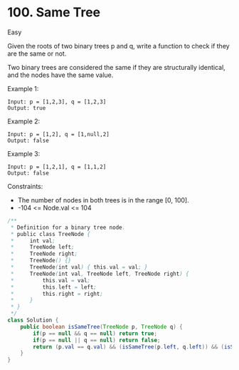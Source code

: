 # 100. Same Tree
Easy

Given the roots of two binary trees p and q, write a function to check if they are the same or not.

Two binary trees are considered the same if they are structurally identical, and the nodes have the same value.

 

Example 1:
```
Input: p = [1,2,3], q = [1,2,3]
Output: true
```

Example 2:
```
Input: p = [1,2], q = [1,null,2]
Output: false
```

Example 3:
```
Input: p = [1,2,1], q = [1,1,2]
Output: false
 ```

Constraints:
- The number of nodes in both trees is in the range [0, 100].
- -104 <= Node.val <= 104

```java
/**
 * Definition for a binary tree node.
 * public class TreeNode {
 *     int val;
 *     TreeNode left;
 *     TreeNode right;
 *     TreeNode() {}
 *     TreeNode(int val) { this.val = val; }
 *     TreeNode(int val, TreeNode left, TreeNode right) {
 *         this.val = val;
 *         this.left = left;
 *         this.right = right;
 *     }
 * }
 */
class Solution {
    public boolean isSameTree(TreeNode p, TreeNode q) {
        if(p == null && q == null) return true;
        if(p == null || q == null) return false;
        return (p.val == q.val) && (isSameTree(p.left, q.left)) && (isSameTree(p.right,q.right));
    }
}
```
